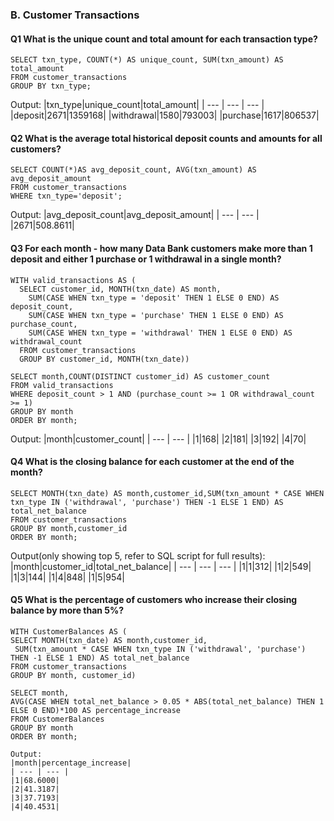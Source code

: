 ### B. Customer Transactions 
#### Q1 What is the unique count and total amount for each transaction type?

``` MYSQL
SELECT txn_type, COUNT(*) AS unique_count, SUM(txn_amount) AS total_amount
FROM customer_transactions
GROUP BY txn_type;
```

Output:
|txn_type|unique_count|total_amount|
| --- | --- | --- |
|deposit|2671|1359168|
|withdrawal|1580|793003|
|purchase|1617|806537|

#### Q2 What is the average total historical deposit counts and amounts for all customers?

``` MYSQL
SELECT COUNT(*)AS avg_deposit_count, AVG(txn_amount) AS avg_deposit_amount 
FROM customer_transactions
WHERE txn_type='deposit';
```
Output:
|avg_deposit_count|avg_deposit_amount|
| --- | --- | 
|2671|508.8611| 

#### Q3 For each month - how many Data Bank customers make more than 1 deposit and either 1 purchase or 1 withdrawal in a single month?

``` MYSQL
WITH valid_transactions AS (
  SELECT customer_id, MONTH(txn_date) AS month,
    SUM(CASE WHEN txn_type = 'deposit' THEN 1 ELSE 0 END) AS deposit_count,
    SUM(CASE WHEN txn_type = 'purchase' THEN 1 ELSE 0 END) AS purchase_count,
    SUM(CASE WHEN txn_type = 'withdrawal' THEN 1 ELSE 0 END) AS withdrawal_count
  FROM customer_transactions
  GROUP BY customer_id, MONTH(txn_date))

SELECT month,COUNT(DISTINCT customer_id) AS customer_count
FROM valid_transactions
WHERE deposit_count > 1 AND (purchase_count >= 1 OR withdrawal_count >= 1)
GROUP BY month
ORDER BY month;
```
Output:
|month|customer_count|
| --- | --- | 
|1|168| 
|2|181|
|3|192|
|4|70|

#### Q4 What is the closing balance for each customer at the end of the month?

``` MYSQL
SELECT MONTH(txn_date) AS month,customer_id,SUM(txn_amount * CASE WHEN txn_type IN ('withdrawal', 'purchase') THEN -1 ELSE 1 END) AS total_net_balance
FROM customer_transactions
GROUP BY month,customer_id
ORDER BY month;
 ```
Output(only showing top 5, refer to SQL script for full results):
|month|customer_id|total_net_balance|
| --- | --- | --- | 
|1|1|312| 
|1|2|549|
|1|3|144|
|1|4|848|
|1|5|954|

#### Q5 What is the percentage of customers who increase their closing balance by more than 5%?

``` MYSQL
WITH CustomerBalances AS ( 
SELECT MONTH(txn_date) AS month,customer_id,
 SUM(txn_amount * CASE WHEN txn_type IN ('withdrawal', 'purchase') THEN -1 ELSE 1 END) AS total_net_balance
FROM customer_transactions
GROUP BY month, customer_id)

SELECT month,
AVG(CASE WHEN total_net_balance > 0.05 * ABS(total_net_balance) THEN 1 ELSE 0 END)*100 AS percentage_increase
FROM CustomerBalances
GROUP BY month
ORDER BY month;

Output:
|month|percentage_increase|
| --- | --- | 
|1|68.6000| 
|2|41.3187|
|3|37.7193|
|4|40.4531|
